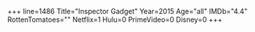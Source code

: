 +++
line=1486
Title="Inspector Gadget"
Year=2015
Age="all"
IMDb="4.4"
RottenTomatoes=""
Netflix=1
Hulu=0
PrimeVideo=0
Disney=0
+++

